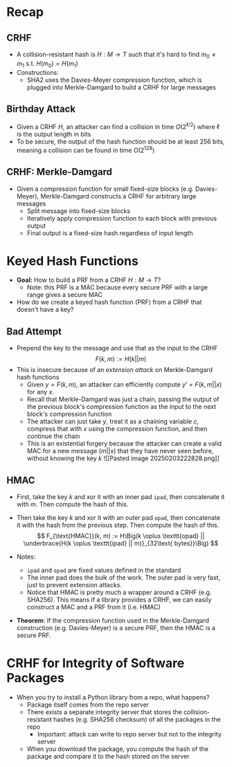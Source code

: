 # Recap
## CRHF
* A collision-resistant hash is $H: M \to T$ such that it's hard to find $m_0 \neq m_1$ s.t. $H(m_0) = H(m_1)$
* Constructions:
	* SHA2 uses the Davies-Meyer compression function, which is plugged into Merkle-Damgard to build a CRHF for large messages
## Birthday Attack
* Given a CRHF $H$, an attacker can find a collision in time $O(2^{\ell/2})$ where $\ell$ is the output length in bits
* To be secure, the output of the hash function should be at least 256 bits, meaning a collision can be found in time $O(2^{128})$
## CRHF: Merkle-Damgard
* Given a compression function for small fixed-size blocks (e.g. Davies-Meyer), Merkle-Damgard constructs a CRHF for arbitrary large messages
	* Split message into fixed-size blocks
	* Iteratively apply compression function to each block with previous output
	* Final output is a fixed-size hash regardless of input length

# Keyed Hash Functions
* **Goal:** How to build a PRF from a CRHF $H: M \to T$?
	* Note: this PRF is a MAC because every secure PRF with a large range gives a secure MAC
* How do we create a keyed hash function (PRF) from a CRHF that doesn't have a key?

## Bad Attempt
* Prepend the key to the message and use that as the input to the CRHF
$$
F(k, m) := H(k || m)
$$
* This is insecure because of an *extension attack* on Merkle-Damgard hash functions
	* Given $y=F(k, m)$, an attacker can efficiently compute $y' = F(k, m||x)$ for any $x$.
	* Recall that Merkle-Damgard was just a chain, passing the output of the previous block's compression function as the input to the next block's compression function
	* The attacker can just take $y$, treat it as a chaining variable $c$, compress that with $x$ using the compression function, and then continue the chain
	* This is an existential forgery because the attacker can create a valid MAC for a new message $(m||x)$ that they have never seen before, without knowing the key $k$
![[Pasted image 20250203222828.png]]

## HMAC
* First, take the key $k$ and xor it with an inner pad $\texttt{ipad}$, then concatenate it with $m$. Then compute the hash of this.
* Then take the key $k$ and xor it with an outer pad $\texttt{opad}$, then concatenate it with the hash from the previous step. Then compute the hash of this.
$$
F_{\text{HMAC}}(k, m) := H\Big(k \oplus \texttt{opad} || \underbrace{H(k \oplus \texttt{ipad} || m)}_{32\text{ bytes}}\Big)
$$
* Notes:
	* $\texttt{ipad}$ and $\texttt{opad}$ are fixed values defined in the standard
	* The inner pad does the bulk of the work. The outer pad is very fast, just to prevent extension attacks.
	* Notice that HMAC is pretty much a wrapper around a CRHF (e.g. SHA256). This means if a library provides a CRHF, we can easily construct a MAC and a PRF from it (i.e. HMAC)

* **Theorem**: If the compression function used in the Merkle-Damgard construction (e.g. Davies-Meyer) is a secure PRF, then the HMAC is a secure PRF.

# CRHF for Integrity of Software Packages
* When you try to install a Python library from a repo, what happens?
	* Package itself comes from the repo server
	* There exists a separate integrity server that stores the collision-resistant hashes (e.g. SHA256 checksum) of all the packages in the repo
		* Important: attack can write to repo server but not to the integrity server
	* When you download the package, you compute the hash of the package and compare it to the hash stored on the server